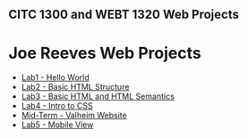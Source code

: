## CITC 1300 and WEBT 1320 Web Projects

<h1>Joe Reeves Web Projects</h1>
<ul>
    <li><a href="lab1/index.html" target="_blank">Lab1 - Hello World</a></li>
    <li><a href="lab2/index.html" target="_blank">Lab2 - Basic HTML Structure</a></li>
    <li><a href="lab3/index.html">Lab3 - Basic HTML and HTML Semantics</a></li>
    <li><a href="lab4/index.html">Lab4 - Intro to CSS</a></li>
    <li><a href="midterm/index.html">Mid-Term - Valheim Website</a></li>
    <li><a href="lab5/index.html">Lab5 - Mobile View</a></li>
</ul>